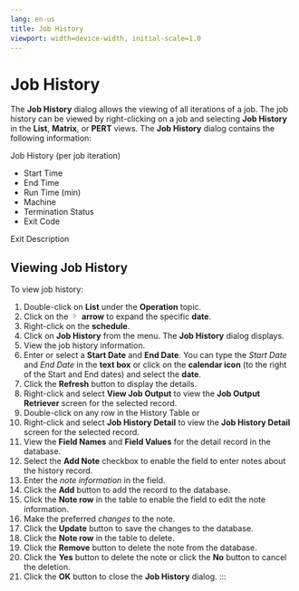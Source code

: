 ```yaml
---
lang: en-us
title: Job History
viewport: width=device-width, initial-scale=1.0
---
```


#  Job History

The **Job History** dialog allows the viewing of all iterations of a
job. The job history can be viewed by right-clicking on a job and
selecting **Job History** in the **List**, **Matrix**, or **PERT**
views. The **Job History** dialog contains the following information:

Job History (per job iteration)

-   Start Time
-   End Time
-   Run Time (min)
-   Machine
-   Termination Status
-   Exit Code

Exit Description

## Viewing Job History

To view job history:

1.  Double-click on **List** under the **Operation** topic.
2.  Click on the ![](../../../Resources/Images/EM/EMarrowtoexpand.png)
    **arrow** to expand the specific **date**.
3.  Right-click on the **schedule**.
4.  Click on **Job History** from the menu. The **Job History** dialog
    displays.
5.  View the job history information.
6.  Enter or select a **Start Date** and **End Date**. You can type the
    *Start Date* and *End Date* in the **text box** or click on the
    **calendar icon** (to the right of the Start and End dates) and
    select the **date**.
7.  Click the **Refresh** button to display the details.
8.  Right-click and select **View Job Output** to view the **Job Output
    Retriever** screen for the selected record.
9.  Double-click on any row in the History Table or
10. Right-click and select **Job History Detail** to view the **Job
    History Detail** screen for the selected record.
11. View the **Field Names** and **Field Values** for the detail record
    in the database.
12. Select the **Add Note** checkbox to enable the field to enter notes
    about the history record.
13. Enter the *note information* in the field.
14. Click the **Add** button to add the record to the database.
15. Click the **Note row** in the table to enable the field to edit the
    note information.
16. Make the preferred *changes* to the note.
17. Click the **Update** button to save the changes to the database.
18. Click the **Note row** in the table to delete.
19. Click the **Remove** button to delete the note from the database.
20. Click the **Yes** button to delete the note or click the **No**
    button to cancel the deletion.
21. Click the **OK** button to close the **Job History** dialog.
:::

 

